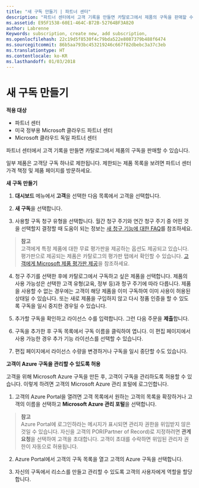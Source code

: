 ```yaml
---
title: "새 구독 만들기 | 파트너 센터"
description: "파트너 센터에서 고객 기록을 만들면 카탈로그에서 제품의 구독을 판매할 수 있습니다."
ms.assetid: E95F1538-60E1-464C-B72B-52764BF3A820
author: Labrenne
Keywords: subscription, create new, add subscription,
ms.openlocfilehash: 22c19d5f8530f4c79bda522e8087379b488f6474
ms.sourcegitcommit: 86b5aa793bc453219246c667f82dbebc3a37c3eb
ms.translationtype: HT
ms.contentlocale: ko-KR
ms.lasthandoff: 01/03/2018
---
```

# <a name="create-a-new-subscription"></a>새 구독 만들기

**적용 대상**

-  파트너 센터
-  미국 정부용 Microsoft 클라우드 파트너 센터
-  Microsoft 클라우드 독일 파트너 센터

파트너 센터에서 고객 기록을 만들면 카탈로그에서 제품의 구독을 판매할 수 있습니다.

일부 제품은 고객당 구독 하나로 제한됩니다. 제한되는 제품 목록을 보려면 파트너 센터 가격 책정 및 제품 페이지를 방문하세요. 


**새 구독 만들기**

1.  **대시보드** 메뉴에서 **고객**을 선택한 다음 목록에서 고객을 선택합니다.

2.  **새 구독**을 선택합니다.

3.  사용할 구독 청구 유형을 선택합니다.  월간 청구 주기와 연간 청구 주기 중 어떤 것을 선택할지 결정할 때 도움이 되는 정보는 [새 청구 기능에 대한 FAQ](faq-about-new-billing-features.md)를 참조하세요.
 
 >**참고**<br> 고객에게 특정 제품에 대한 무료 평가판을 제공하는 옵션도 제공되고 있습니다. 평가판으로 제공되는 제품은 카탈로그의 평가판 탭에서 확인할 수 있습니다. [고객에게 Microsoft 제품 평가판 제공](offer-your-customers-trials-of-microsoft-products.md)을 참조하세요.

 
4. 청구 주기를 선택한 후에 카탈로그에서 구독하고 싶은 제품을 선택합니다. 제품의 사용 가능성은 선택한 고객 유형(교육, 정부 등)과 청구 주기에 따라 다릅니다. 제품을 사용할 수 없는 경우에는 고객이 해당 제품을 이미 구독하여 이미 사용이 허용된 상태일 수 있습니다. 또는 새로 제품을 구입하지 않고 다시 정품 인증을 할 수 있도록 구독을 일시 중지한 경우일 수 있습니다.

5. 추가할 구독을 확인하고 라이선스 수를 입력합니다. 그런 다음 주문을 **제출**합니다.

6.  구독을 추가한 후 구독 목록에서 구독 이름을 클릭하여 엽니다. 이 편집 페이지에서 사용 가능한 경우 추가 기능 라이선스를 선택할 수 있습니다.

7.  편집 페이지에서 라이선스 수량을 변경하거나 구독을 일시 중단할 수도 있습니다.


**고객이 Azure 구독을 관리할 수 있도록 허용**

고객을 위해 Microsoft Azure 구독을 만든 후, 고객이 구독을 관리하도록 허용할 수 있습니다. 이렇게 하려면 고객의 Microsoft Azure 관리 포털에 로그인합니다. 

1.  고객의 Azure Portal을 열려면 고객 목록에서 원하는 고객의 목록을 확장하거나 고객의 이름을 선택하고 **Microsoft Azure 관리 포털**을 선택합니다.
    
 >**참고** <br> Azure Portal에 로그인하라는 메시지가 표시되면 관리자 권한을 위임받지 않은 것일 수 있습니다. 자신을 고객의 POR(Partner of Record)로 지정하려면 **관계 요청**을 선택하여 고객을 초대합니다. 고객이 초대를 수락하면 위임된 관리자 권한이 자동으로 허용됩니다. 

2.  Azure Portal에서 고객의 구독 목록을 열고 고객의 Azure 구독을 선택합니다.

3.  자신의 구독에서 리소스를 만들고 관리할 수 있도록 고객의 사용자에게 역할을 할당합니다.

 



